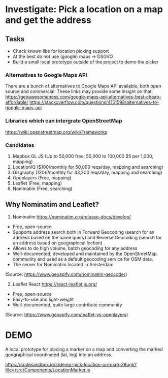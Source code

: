 # Investigate: Pick a location on a map and get the address
## Tasks
- Check known libs for location picking support
- At the best do not use (google) maps -> DSGVO
- Build a small local prototype outside of the project to demo the picker

### Alternatives to Google Maps API

There are a bunch of alternatives to Google Maps API available, both open source and commercial. These links may provide some insight on that.
https://geoawesomeness.com/google-maps-api-alternatives-best-cheap-affordable/
https://stackoverflow.com/questions/4151593/alternatives-to-google-maps-api

### Libraries which can intergrate OpenStreetMap

https://wiki.openstreetmap.org/wiki/Frameworks

### Candidates
1. Mapbox GL JS (Up to 50,000 free, 50,000 to 100,000 $5 per 1,000, mapping)
2. LocationIQ ($100/monthly for 50,000 reqs/day, mapping and searching)
3. Gisgraphy (120€/monthly for 43,200 reqs/day, mapping and searching)
4. Openlayers (Free, mapping)
5. Leaflet (Free, mapping)
6. Nominatim (Free, searching)

## Why Nominatim and Leaflet?

1. Nominatim https://nominatim.org/release-docs/develop/

- Free, open-source
- Supports address search both in Forward Geocoding (search for an address based on the name query) and Reverse Geocoding (search for an address based on geographical loction)
- Allows to do high volume, batch geocoding for any address
- Well-documented, developed and maintained by the OpenStreetMap community and used as a default geocoding service for OSM data.
- The server for Nominatim located in Amsterdam

(Source: https://www.geoapify.com/nominatim-geocoder)

2. Leaflet React https://react-leaflet.js.org/
- Free, open-source
- Easy-to-use and light-weight
- Well-documented, quite large contribute community

(Source: https://www.geoapify.com/leaflet-vs-openlayers)

# DEMO

A local prototype for placing a marker on a map and converting the marked geographical coordinated (lat, lng) into an address.

https://codesandbox.io/s/demo-pick-location-on-map-38ugk?file=/src/Components/LocationMarker.js